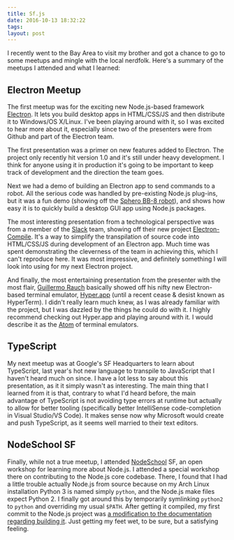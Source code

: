```yaml
---
title: Sf.js
date: 2016-10-13 18:32:22
tags:
layout: post
---
```



I recently went to the Bay Area to visit my brother and got a chance to go to
some meetups and mingle with the local nerdfolk. Here's a summary of the
meetups I attended and what I learned:

## Electron Meetup

The first meetup was for the exciting new Node.js-based framework
[Electron](electron.atom.io). It lets you build desktop apps in HTML/CSS/JS
and then distribute it to Windows/OS X/Linux. I've been playing around with
it, so I was excited to hear more about it, especially since two of the
presenters were from Github and part of the Electron team.

The first presentation was a primer on new features added to Electron. The
project only recently hit version 1.0 and it's still under heavy development.
I think for anyone using it in production it's going to be important to keep
track of development and the direction the team goes.

Next we had a demo of building an Electron app to send commands to a robot.
All the serious code was handled by pre-existing Node.js plug-ins, but it was
a fun demo (showing off the
[Sphero BB-8 robot](http://store.sphero.com/products/bb-8-by-sphero)), and
shows how easy it is to quickly build a desktop GUI app using Node.js
packages.

The most interesting presentation from a technological perspective was
from a member of the [Slack](https://slack.com) team, showing off their new
project [Electron-Compile](https://github.com/electron/electron-compile).
It's a way to simplify the transpilation of source code into HTML/CSS/JS
during development of an Electron app. Much time was spent demonstrating
the cleverness of the team in achieving this, which I can't reproduce here.
It was most impressive, and definitely something I will look into using for
my next Electron project.

And finally, the most entertaining presentation from the presenter with the
most flair, [Guillermo Rauch](https://twitter.com/rauchg) basically showed
off his nifty new Electron-based terminal emulator,
[Hyper.app](https://github.com/zeit/hyper) (until a recent cease & desist
known as HyperTerm). I didn't really learn much knew, as I was already
familiar with the project, but I was dazzled by the things he could do with
it. I highly recommend checking out Hyper.app and playing around with it.
I would describe it as the [Atom](https://atom.io) of terminal emulators.

## TypeScript

My next meetup was at Google's SF Headquarters to learn about TypeScript,
last year's hot new language to transpile to JavaScript that I haven't heard
much on since. I have a lot less to say about this presentation, as it it
simply wasn't as interesting. The main thing that I learned from it is that,
contrary to what I'd heard before, the main advantage of TypeScript is not
avoiding type errors at runtime but actually to allow for better tooling
(specifically better IntelliSense code-completion in Visual Studio/VS Code).
It makes sense now why Microsoft would create and push TypeScript, as it
seems well married to their text editors.

## NodeSchool SF

Finally, while not a true meetup, I attended
[NodeSchool](http://nodeschool.io) SF, an open workshop for learning more
about Node.js. I attended a special workshop there on contributing to the
Node.js core codebase. There, I found that I had a little trouble actually
Node.js from source because on my Arch Linux installation Python 3 is named
simply `python`, and the Node.js make files expect Python 2. I finally got
around this by temporarily symlinking `python2` to `python` and overriding my
usual `$PATH`. After getting it compiled, my first commit to the Node.js
project was [a modification to the documentation regarding building it](https://github.com/nodejs/node/commit/7f7502d901e8eb9db5213121a6b0a9d4f825d23c).
Just getting my feet wet, to be sure, but a satisfying feeling.

